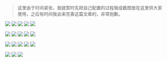 > 这里由于时间紧张，我就暂时先把自己配置的过程做成截图放在这里供大家使用，之后有时间我会来完善这篇文章的，非常抱歉。

![](https://img.imgdb.cn/item/6065f8bc8322e6675c25fa95.jpg)
![](https://img.imgdb.cn/item/6065f8bc8322e6675c25fa9a.jpg)
![](https://img.imgdb.cn/item/6065f8bc8322e6675c25fa9d.jpg)
![](https://img.imgdb.cn/item/6065f8bc8322e6675c25faa3.jpg)
![](https://img.imgdb.cn/item/6065f8bc8322e6675c25faa9.jpg)

![](https://img.imgdb.cn/item/6065f9a38322e6675c26befc.jpg)
![](https://img.imgdb.cn/item/6065f9a48322e6675c26bf02.jpg)
![](https://img.imgdb.cn/item/6065f9a48322e6675c26bf0d.jpg)
![](https://img.imgdb.cn/item/6065f9a48322e6675c26bf12.jpg)
![](https://img.imgdb.cn/item/6065f9a48322e6675c26bf17.jpg)

![](https://img.imgdb.cn/item/6065f9b28322e6675c26cbbe.jpg)
![](https://img.imgdb.cn/item/6065f9b28322e6675c26cbc2.jpg)
![](https://img.imgdb.cn/item/6065f9b28322e6675c26cbc5.jpg)
![](https://img.imgdb.cn/item/6065f9b28322e6675c26cbca.jpg)
![](https://img.imgdb.cn/item/6065f9b28322e6675c26cbcf.jpg)

![](https://img.imgdb.cn/item/6065f9c18322e6675c26d8d8.jpg)
![](https://img.imgdb.cn/item/6065f9c18322e6675c26d8db.jpg)
![](https://img.imgdb.cn/item/6065f9c18322e6675c26d8df.jpg)
